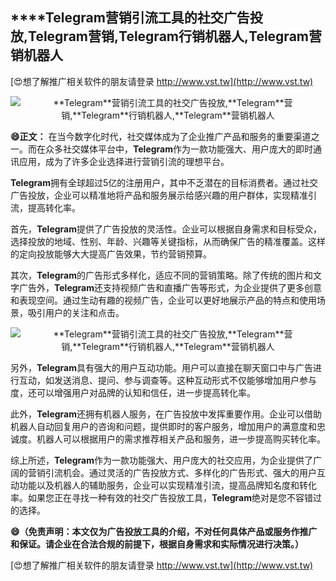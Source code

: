 ## ****Telegram**营销引流工具的社交广告投放,**Telegram**营销,**Telegram**行销机器人,**Telegram**营销机器人**

[😍想了解推广相关软件的朋友请登录 http://www.vst.tw](http://www.vst.tw)

 <center><img src="https://vst.tw/MP4/tuiguang/png/5.png" alt="**Telegram**营销引流工具的社交广告投放,**Telegram**营销,**Telegram**行销机器人,**Telegram**营销机器人"></center>

**😄正文：**
在当今数字化时代，社交媒体成为了企业推广产品和服务的重要渠道之一。而在众多社交媒体平台中，**Telegram**作为一款功能强大、用户庞大的即时通讯应用，成为了许多企业选择进行营销引流的理想平台。

**Telegram**拥有全球超过5亿的注册用户，其中不乏潜在的目标消费者。通过社交广告投放，企业可以精准地将产品和服务展示给感兴趣的用户群体，实现精准引流，提高转化率。

首先，**Telegram**提供了广告投放的灵活性。企业可以根据自身需求和目标受众，选择投放的地域、性别、年龄、兴趣等关键指标，从而确保广告的精准覆盖。这样的定向投放能够大大提高广告效果，节约营销预算。

其次，**Telegram**的广告形式多样化，适应不同的营销策略。除了传统的图片和文字广告外，**Telegram**还支持视频广告和直播广告等形式，为企业提供了更多创意和表现空间。通过生动有趣的视频广告，企业可以更好地展示产品的特点和使用场景，吸引用户的关注和点击。

 <center><img src="https://vst.tw/MP4/tuiguang/png/1.png" alt="**Telegram**营销引流工具的社交广告投放,**Telegram**营销,**Telegram**行销机器人,**Telegram**营销机器人"></center>

另外，**Telegram**具有强大的用户互动功能。用户可以直接在聊天窗口中与广告进行互动，如发送消息、提问、参与调查等。这种互动形式不仅能够增加用户参与度，还可以增强用户对品牌的认知和信任，进一步提高转化率。

此外，**Telegram**还拥有机器人服务，在广告投放中发挥重要作用。企业可以借助机器人自动回复用户的咨询和问题，提供即时的客户服务，增加用户的满意度和忠诚度。机器人可以根据用户的需求推荐相关产品和服务，进一步提高购买转化率。

综上所述，**Telegram**作为一款功能强大、用户庞大的社交应用，为企业提供了广阔的营销引流机会。通过灵活的广告投放方式、多样化的广告形式、强大的用户互动功能以及机器人的辅助服务，企业可以实现精准引流，提高品牌知名度和转化率。如果您正在寻找一种有效的社交广告投放工具，**Telegram**绝对是您不容错过的选择。

**😄（免责声明：本文仅为广告投放工具的介绍，不对任何具体产品或服务作推广和保证。请企业在合法合规的前提下，根据自身需求和实际情况进行决策。）**

[😍想了解推广相关软件的朋友请登录 http://www.vst.tw](http://www.vst.tw)



